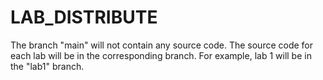 # LAB_DISTRIBUTE
The branch "main" will not contain any source code. The source code for each lab will be in the corresponding branch. For example, lab 1 will be in the "lab1" branch.

